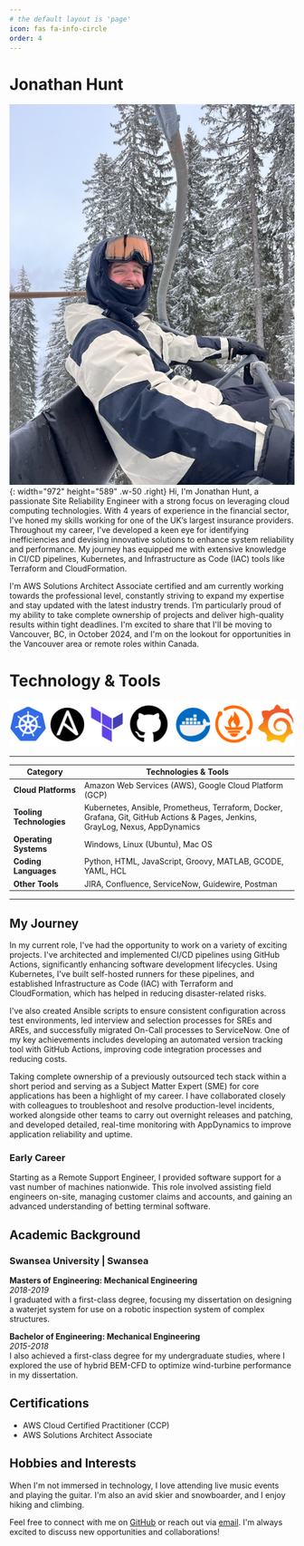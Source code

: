 ```yaml
---
# the default layout is 'page'
icon: fas fa-info-circle
order: 4
---
```




# Jonathan Hunt

![Desktop View](/assets/img/posts/avatar.jpg){: width="972" height="589" .w-50 .right}
Hi, I'm Jonathan Hunt, a passionate Site Reliability Engineer with a strong focus on leveraging cloud computing technologies. With 4 years of experience in the financial sector, I've honed my skills working for one of the UK’s largest insurance providers. Throughout my career, I've developed a keen eye for identifying inefficiencies and devising innovative solutions to enhance system reliability and performance. My journey has equipped me with extensive knowledge in CI/CD pipelines, Kubernetes, and Infrastructure as Code (IAC) tools like Terraform and CloudFormation. 

I'm AWS Solutions Architect Associate certified and am currently working towards the professional level, constantly striving to expand my expertise and stay updated with the latest industry trends. I’m particularly proud of my ability to take complete ownership of projects and deliver high-quality results within tight deadlines. I'm excited to share that I'll be moving to Vancouver, BC, in October 2024, and I'm on the lookout for opportunities in the Vancouver area or remote roles within Canada.

# Technology & Tools
![Tools image](/assets/img/posts/tools.png)

---

| **Category**          | **Technologies & Tools**                                   |
|-----------------------|------------------------------------------------------------|
| **Cloud Platforms**   | Amazon Web Services (AWS), Google Cloud Platform (GCP)     |
| **Tooling Technologies** | Kubernetes, Ansible, Prometheus, Terraform, Docker, Grafana, Git, GitHub Actions & Pages, Jenkins, GrayLog, Nexus, AppDynamics |
| **Operating Systems** | Windows, Linux (Ubuntu), Mac OS                            |
| **Coding Languages**  | Python, HTML, JavaScript, Groovy, MATLAB, GCODE, YAML, HCL |
| **Other Tools**       | JIRA, Confluence, ServiceNow, Guidewire, Postman           |

---


## My Journey

In my current role, I've had the opportunity to work on a variety of exciting projects. I've architected and implemented CI/CD pipelines using GitHub Actions, significantly enhancing software development lifecycles. Using Kubernetes, I've built self-hosted runners for these pipelines, and established Infrastructure as Code (IAC) with Terraform and CloudFormation, which has helped in reducing disaster-related risks.

I've also created Ansible scripts to ensure consistent configuration across test environments, led interview and selection processes for SREs and AREs, and successfully migrated On-Call processes to ServiceNow. One of my key achievements includes developing an automated version tracking tool with GitHub Actions, improving code integration processes and reducing costs.

Taking complete ownership of a previously outsourced tech stack within a short period and serving as a Subject Matter Expert (SME) for core applications has been a highlight of my career. I have collaborated closely with colleagues to troubleshoot and resolve production-level incidents, worked alongside other teams to carry out overnight releases and patching, and developed detailed, real-time monitoring with AppDynamics to improve application reliability and uptime.



### Early Career

Starting as a Remote Support Engineer, I provided software support for a vast number of machines nationwide. This role involved assisting field engineers on-site, managing customer claims and accounts, and gaining an advanced understanding of betting terminal software.

## Academic Background

### Swansea University | Swansea
**Masters of Engineering: Mechanical Engineering**  
*2018-2019*  
I graduated with a first-class degree, focusing my dissertation on designing a waterjet system for use on a robotic inspection system of complex structures.

**Bachelor of Engineering: Mechanical Engineering**  
*2015-2018*  
I also achieved a first-class degree for my undergraduate studies, where I explored the use of hybrid BEM-CFD to optimize wind-turbine performance in my dissertation.

## Certifications

- AWS Cloud Certified Practitioner (CCP)
- AWS Solutions Architect Associate

## Hobbies and Interests
When I'm not immersed in technology, I love attending live music events and playing the guitar. I'm also an avid skier and snowboarder, and I enjoy hiking and climbing.

Feel free to connect with me on [GitHub](https://github.com/jonathanjhunt) or reach out via [email](mailto:jonathan.james.hunt@outlook.com). I'm always excited to discuss new opportunities and collaborations!
```